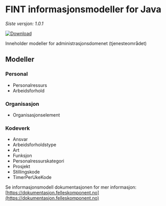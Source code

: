 # FINT informasjonsmodeller for Java

*Siste versjon: 1.0.1*

[ ![Download](https://api.bintray.com/packages/fint/maven/fint-administrasjon-model-java/images/download.svg) ](https://bintray.com/fint/maven/fint-administrasjon-model-java/_latestVersion)

Inneholder modeller for administrasjonsdomenet (tjenesteområdet)

## Modeller
### Personal
* Personalressurs
* Arbeidsforhold
### Organisasjon
* Organisasjonselement
### Kodeverk
* Ansvar
* Arbeidsforholdstype
* Art
* Funksjon
* Personalressurskategori
* Prosjekt
* Stillingskode
* TimerPerUkeKode

Se informasjonsmodell dokumentasjonen for mer informasjon: [https://dokumentasjon.felleskomponent.no](https://dokumentasjon.felleskomponent.no)
